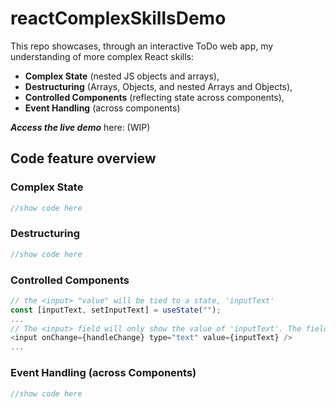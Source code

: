 # reactComplexSkillsDemo
This repo showcases, through an interactive ToDo web app, my understanding of more complex React skills:
- **Complex State** (nested JS objects and arrays),
- **Destructuring** (Arrays, Objects, and nested Arrays and Objects),
- **Controlled Components** (reflecting state across components),
- **Event Handling** (across components)

 ***Access the live demo*** here: (WIP)

## Code feature overview

### Complex State
```js
//show code here
```

### Destructuring
```js
//show code here
```

### Controlled Components
```js
// the <input> "value" will be tied to a state, 'inputText'
const [inputText, setInputText] = useState("");
...
// The <input> field will only show the value of 'inputText'. The field will properly update to show the string being typed, thanks to the inclusion of "value={inputText} />"
<input onChange={handleChange} type="text" value={inputText} />
...

```

### Event Handling (across Components)
```js
//show code here
```
